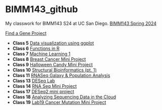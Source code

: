 # BIMM143_github
My classwork for BIMM143 S24 at UC San Diego. 
[BIMM143 Spring 2024](https://bioboot.github.io/bimm143_S24/schedule/)

[Find a Gene Project](https://github.com/lilithsadil/BIMM143_github/blob/main/Find%20a%20Gene/Find_a_Gene_Project__BIMM_143.pdf)

- **Class 5** [Data visualization using ggplot](https://github.com/lilithsadil/bimm143_github/blob/main/Class05/Class05.pdf)
- **Class 6** [Functions in R](https://github.com/lilithsadil/BIMM143_github/blob/main/Class06/Class06.md)
- **Class 7** [Machine Learning 1](https://github.com/lilithsadil/BIMM143_github/blob/main/Class07/Class%207-%20Machine%20Learning%201.md)
- **Class 8** [Breast Cancer Mini Project](https://github.com/lilithsadil/BIMM143_github/blob/main/Class08/Class08.md)
- **Class 9** [Halloween Candy Mini Project](https://github.com/lilithsadil/BIMM143_github/blob/main/Class09/Class09.md)
- **Class 10** [Structural Bioinformatics (pt. 1)](https://github.com/lilithsadil/BIMM143_github/blob/main/Class10/Classs-10.pdf)
- **Class 11** [RNASeq Galaxy & Population Analysis](https://github.com/lilithsadil/BIMM143_github/blob/main/Class11/class11.md)
- **Class 13** [DESeq Lab](https://github.com/lilithsadil/BIMM143_github/blob/main/Class13/Class%2013.md)
- **Class 14** [RNA Seq Mini Project](https://github.com/lilithsadil/BIMM143_github/blob/main/Class14/Class%2014.md)
- **Class 17** [DESeq2 mini project](https://github.com/lilithsadil/BIMM143_github/blob/main/Class17/Class%2017%20Extra%20Credit.md)
- **Class 18** [Analyzing Sequencing Data in the Cloud](https://github.com/lilithsadil/BIMM143_github/blob/main/Class18/Class%2018.md)
- **Class 19** [Lab19 Cancer Mutation Mini Project]()

